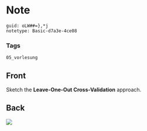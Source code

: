 # Note
```
guid: oLW##=},*j
notetype: Basic-d7a3e-4ce08
```

### Tags
```
05_vorlesung
```

## Front
Sketch the <b>Leave-One-Out Cross-Validation</b> approach.

## Back
<img src="paste-e1ed67fc5b945583cfb0ef2ea09483a98fe1b496.jpg">
